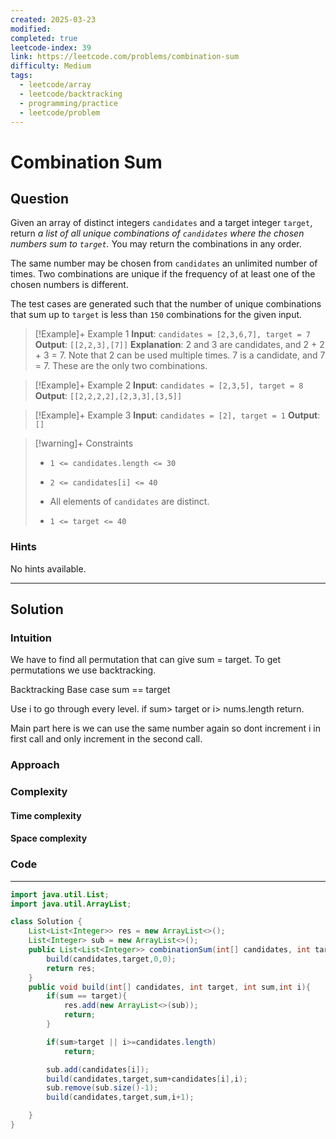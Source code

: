 ```yaml
---
created: 2025-03-23
modified: 
completed: true
leetcode-index: 39
link: https://leetcode.com/problems/combination-sum
difficulty: Medium
tags:
  - leetcode/array
  - leetcode/backtracking
  - programming/practice
  - leetcode/problem
---
```

# Combination Sum

## Question
Given an array of distinct integers `candidates` and a target integer `target`, return *a list of all unique combinations of *`candidates`* where the chosen numbers sum to *`target`*.* You may return the combinations in any order.

The same number may be chosen from `candidates` an unlimited number of times. Two combinations are unique if the <span data-keyword="frequency-array">frequency</span> of at least one of the chosen numbers is different.

The test cases are generated such that the number of unique combinations that sum up to `target` is less than `150` combinations for the given input.

 

>[!Example]+ Example 1
>**Input**: `candidates = [2,3,6,7], target = 7`
>**Output**: `[[2,2,3],[7]]`
>**Explanation**:
>2 and 3 are candidates, and 2 + 2 + 3 = 7. Note that 2 can be used multiple times. 7 is a candidate, and 7 = 7. These are the only two combinations. 

>[!Example]+ Example 2
>**Input**: `candidates = [2,3,5], target = 8`
>**Output**: `[[2,2,2,2],[2,3,3],[3,5]]
`

>[!Example]+ Example 3
>**Input**: `candidates = [2], target = 1`
>**Output**: `[]
`

>[!warning]+ Constraints
>- `1 <= candidates.length <= 30`
>
>- `2 <= candidates[i] <= 40`
>
>- All elements of `candidates` are distinct.
>
>- `1 <= target <= 40`
### Hints
No hints available.

---
## Solution

### Intuition

We have to find all permutation that can give sum = target.
To get permutations we use backtracking.

Backtracking
Base case sum == target

Use i to go through every level.
if sum> target or i> nums.length return.

Main part here is we can use the same number again so dont increment i in first call and only increment in the second call.



### Approach
<!-- Describe your approach to solving the problem. -->


### Complexity

#### Time complexity


#### Space complexity


### Code
---
```java
import java.util.List;
import java.util.ArrayList;

class Solution {
    List<List<Integer>> res = new ArrayList<>();
    List<Integer> sub = new ArrayList<>();
    public List<List<Integer>> combinationSum(int[] candidates, int target) {
        build(candidates,target,0,0);
        return res;
    }
    public void build(int[] candidates, int target, int sum,int i){
        if(sum == target){
            res.add(new ArrayList<>(sub));
            return;
        }

        if(sum>target || i>=candidates.length)
            return;

        sub.add(candidates[i]);
        build(candidates,target,sum+candidates[i],i);
        sub.remove(sub.size()-1);
        build(candidates,target,sum,i+1);

    }
}
```